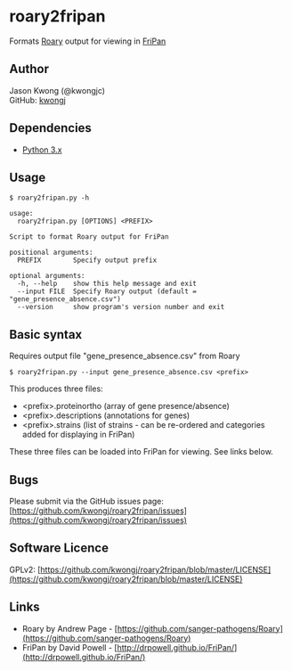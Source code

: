 # roary2fripan
Formats [Roary](https://github.com/sanger-pathogens/Roary) output for viewing in [FriPan](http://drpowell.github.io/FriPan/)

## Author
Jason Kwong (@kwongjc)  
GitHub: [kwongj](https://github.com/kwongj)  

## Dependencies
* [Python 3.x](https://www.python.org/downloads/)

## Usage
`$ roary2fripan.py -h`  
```
usage: 
  roary2fripan.py [OPTIONS] <PREFIX>

Script to format Roary output for FriPan

positional arguments:
  PREFIX        Specify output prefix

optional arguments:
  -h, --help    show this help message and exit
  --input FILE  Specify Roary output (default = "gene_presence_absence.csv")
  --version     show program's version number and exit
```

## Basic syntax
Requires output file "gene_presence_absence.csv" from Roary

    $ roary2fripan.py --input gene_presence_absence.csv <prefix>

This produces three files:
* \<prefix\>.proteinortho (array of gene presence/absence)
* \<prefix\>.descriptions (annotations for genes)
* \<prefix\>.strains (list of strains - can be re-ordered and categories added for displaying in FriPan)

These three files can be loaded into FriPan for viewing. See links below.

## Bugs
Please submit via the GitHub issues page: [https://github.com/kwongj/roary2fripan/issues](https://github.com/kwongj/roary2fripan/issues)  

## Software Licence
GPLv2: [https://github.com/kwongj/roary2fripan/blob/master/LICENSE](https://github.com/kwongj/roary2fripan/blob/master/LICENSE)

## Links
* Roary by Andrew Page - [https://github.com/sanger-pathogens/Roary](https://github.com/sanger-pathogens/Roary)
* FriPan by David Powell - [http://drpowell.github.io/FriPan/](http://drpowell.github.io/FriPan/)
